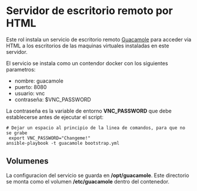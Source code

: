 Servidor de escritorio remoto por HTML
====================================

Este rol instala un servicio de escritorio remoto [Guacamole](http://guac-dev.org/) para acceder via HTML a los escritorios de las maquinas virtuales instaladas en este servidor.

El servicio se instala como un contendor docker con los siguientes parametros:

  - nombre: guacamole
  - puerto: 8080
  - usuario: vnc
  - contraseña: $VNC_PASSWORD

La contraseña es la variable de entorno **VNC_PASSWORD** que debe establecerse antes de ejecutar el script:

```
# Dejar un espacio al principio de la linea de comandos, para que no se grabe
 export VNC_PASSWORD="Changeme!"
ansible-playbook -t guacamole bootstrap.yml
```
Volumenes
---------

La configuracion del servicio se guarda en **/opt/guacamole**. Este directorio se monta como el volumen **/etc/guacamole** dentro del contenedor.
